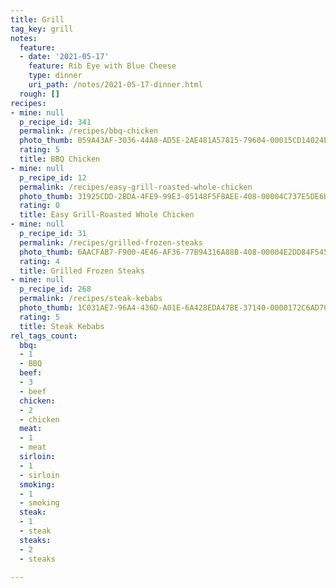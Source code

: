 ```yaml
---
title: Grill
tag_key: grill
notes:
  feature:
  - date: '2021-05-17'
    feature: Rib Eye with Blue Cheese
    type: dinner
    uri_path: /notes/2021-05-17-dinner.html
  rough: []
recipes:
- mine: null
  p_recipe_id: 341
  permalink: /recipes/bbq-chicken
  photo_thumb: 059A43AF-3036-44A8-AD5E-2AE481A57815-79604-00015CD14024E925.jpg
  rating: 5
  title: BBQ Chicken
- mine: null
  p_recipe_id: 12
  permalink: /recipes/easy-grill-roasted-whole-chicken
  photo_thumb: 31925CDD-2BDA-4FE9-99E3-05148F5F8AEE-408-00004C737E5DE6B4.jpg
  rating: 0
  title: Easy Grill-Roasted Whole Chicken
- mine: null
  p_recipe_id: 31
  permalink: /recipes/grilled-frozen-steaks
  photo_thumb: 6AACFAB7-F900-4E46-AF36-77B94316A88B-408-00004E2DD84F5458.jpg
  rating: 4
  title: Grilled Frozen Steaks
- mine: null
  p_recipe_id: 268
  permalink: /recipes/steak-kebabs
  photo_thumb: 1C031AE7-96A4-436D-A01E-6A428EDA47BE-37140-0000172C6AD7C0FB.jpg
  rating: 5
  title: Steak Kebabs
rel_tags_count:
  bbq:
  - 1
  - BBQ
  beef:
  - 3
  - beef
  chicken:
  - 2
  - chicken
  meat:
  - 1
  - meat
  sirloin:
  - 1
  - sirloin
  smoking:
  - 1
  - smoking
  steak:
  - 1
  - steak
  steaks:
  - 2
  - steaks

---
```

